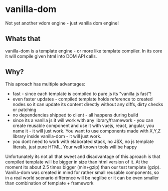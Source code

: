 # vanilla-dom
Not yet another vdom engine - just vanilla dom engine!

## Whats that
vanilla-dom is a template engine - or more like template compiler.
In its core it will compile given html into DOM API calls.

## Why?
This aproach has multiple advantages:
-  fast - since each template is compiled to pure js its "vanilla js fast"!
-  even faster updates - compiled template holds reference to created nodes so it can update its content directly without any diffs, dirty checks or patching
-  no dependencies shipped to client - all happens during build
-  since its a vanilla js it will work with any library/framework - you can create reusable component and use it with vuejs, react, angular, you name it - it will just work. You want to use components made with X,Y,Z library inside vanilla-dom - it will just work.
-  you dont need to work with elaborated stack, no JSX, no js template literals, just pure HTML. Your well known tools will be happy

Unfortunately its not all that sweet and disadvantage of this aproach is that compiled template will be bigger in size than html version of it. At the moment its about 2.5 times bigger (min+gzip) than our test template (gzip). Vanilla-dom was created in mind for rather small reusable components, so in a real world scenario difference will be neglibe or it can be even smaller than combination of template + framework
